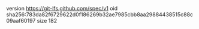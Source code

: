 version https://git-lfs.github.com/spec/v1
oid sha256:783da82f6729622d0f186269b32ae7985cbb8aa29884438515c88c09aaf60197
size 182

